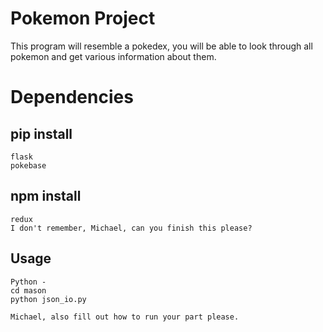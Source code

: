 # Pokemon Project
This program will resemble a pokedex, you will be able to look through all pokemon
and get various information about them.

# Dependencies
## pip install
```
flask
pokebase
```
## npm install
```
redux
I don't remember, Michael, can you finish this please?
```
## Usage
```
Python -
cd mason
python json_io.py

Michael, also fill out how to run your part please.
```
